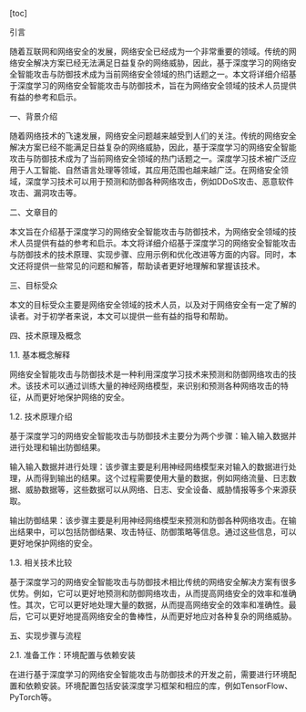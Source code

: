 
[toc]                    
                
                
引言

随着互联网和网络安全的发展，网络安全已经成为一个非常重要的领域。传统的网络安全解决方案已经无法满足日益复杂的网络威胁，因此，基于深度学习的网络安全智能攻击与防御技术成为当前网络安全领域的热门话题之一。本文将详细介绍基于深度学习的网络安全智能攻击与防御技术，旨在为网络安全领域的技术人员提供有益的参考和启示。

一、背景介绍

随着网络技术的飞速发展，网络安全问题越来越受到人们的关注。传统的网络安全解决方案已经不能满足日益复杂的网络威胁，因此，基于深度学习的网络安全智能攻击与防御技术成为了当前网络安全领域的热门话题之一。深度学习技术被广泛应用于人工智能、自然语言处理等领域，其应用范围也越来越广泛。在网络安全领域，深度学习技术可以用于预测和防御各种网络攻击，例如DDoS攻击、恶意软件攻击、漏洞攻击等。

二、文章目的

本文旨在介绍基于深度学习的网络安全智能攻击与防御技术，为网络安全领域的技术人员提供有益的参考和启示。本文将详细介绍基于深度学习的网络安全智能攻击与防御技术的技术原理、实现步骤、应用示例和优化改进等方面的内容。同时，本文还将提供一些常见的问题和解答，帮助读者更好地理解和掌握该技术。

三、目标受众

本文的目标受众主要是网络安全领域的技术人员，以及对于网络安全有一定了解的读者。对于初学者来说，本文可以提供一些有益的指导和帮助。

四、技术原理及概念

1.1. 基本概念解释

网络安全智能攻击与防御技术是一种利用深度学习技术来预测和防御网络攻击的技术。该技术可以通过训练大量的神经网络模型，来识别和预测各种网络攻击的特征，从而更好地保护网络的安全。

1.2. 技术原理介绍

基于深度学习的网络安全智能攻击与防御技术主要分为两个步骤：输入输入数据并进行处理和输出防御结果。

输入输入数据并进行处理：该步骤主要是利用神经网络模型来对输入的数据进行处理，从而得到输出的结果。这个过程需要使用大量的数据，例如网络流量、日志数据、威胁数据等，这些数据可以从网络、日志、安全设备、威胁情报等多个来源获取。

输出防御结果：该步骤主要是利用神经网络模型来预测和防御各种网络攻击。在输出结果中，可以包括防御结果、攻击特征、防御策略等信息。通过这些信息，可以更好地保护网络的安全。

1.3. 相关技术比较

基于深度学习的网络安全智能攻击与防御技术相比传统的网络安全解决方案有很多优势。例如，它可以更好地预测和防御网络攻击，从而提高网络安全的效率和准确性。其次，它可以更好地处理大量的数据，从而提高网络安全的效率和准确性。最后，它可以更好地提高网络安全的鲁棒性，从而更好地应对各种复杂的网络威胁。

五、实现步骤与流程

2.1. 准备工作：环境配置与依赖安装

在进行基于深度学习的网络安全智能攻击与防御技术的开发之前，需要进行环境配置和依赖安装。环境配置包括安装深度学习框架和相应的库，例如TensorFlow、PyTorch等。


